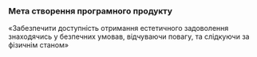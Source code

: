### Мета створення програмного продукту

«Забезпечити доступність отримання естетичного задоволення знаходячись у безпечних умовав, відчуваючи повагу, та слідкуючи за фізичнім станом»

